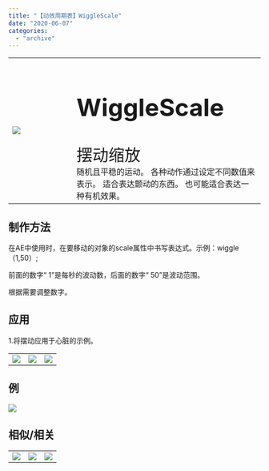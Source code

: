 ```yaml
---
title: "【动效周期表】WiggleScale"
date: "2020-06-07"
categories: 
  - "archive"
---
```


<table style="border-collapse: collapse; width: 100%;"><tbody class="table1"><tr><td style="width: 25.4125%;"><img src="https://mir.yuelili.com/user/AE/mg/foxcodex/WiggleScale.gif"></td><td style="width: 93.8898%;"><h2 style="font-size: 36pt;">WiggleScale</h2><div></div><span style="font-size: 24pt;">摆动缩放</span><div></div>随机且平稳的运动。 各种动作通过设定不同数值来表示。 适合表达颤动的东西。 也可能适合表达一种有机效果。</td></tr></tbody></table>

## 制作方法

在AE中使用时，在要移动的对象的scale属性中书写表达式。示例：wiggle（1,50）;

前面的数字“ 1”是每秒的波动数，后面的数字“ 50”是波动范围。

根据需要调整数字。

## 应用

1.将摆动应用于心脏的示例。

<table style="border-collapse: collapse;"><tbody class="table1"><tr><td><a href="https://yuelili.com/archive/wigglescale/"><img src="https://mir.yuelili.com/user/AE/mg/foxcodex/WiggleScale.gif"></a></td><td><img class="plus" src="https://mir.yuelili.com/user/AE/mg/foxcodex/tri.png"></td><td><img src="https://mir.yuelili.com/user/AE/mg/foxcodex/WiggleScale-Ex001.gif"></td></tr></tbody></table>

## 例

![](https://mir.yuelili.com/user/AE/mg/foxcodex/WiggleScale-Ex001.gif)

## 相似/相关

<table style="border-collapse: collapse;"><tbody class="table1"><tr><td><a href="https://yuelili.com/archive/scale/"><img src="https://mir.yuelili.com/user/AE/mg/foxcodex/Scale.gif"></a></td><td><a href="https://yuelili.com/archive/wigglemove/"><img src="https://mir.yuelili.com/user/AE/mg/foxcodex/WiggleMove.gif"></a></td><td><a href="https://yuelili.com/archive/wigglerotate/"><img src="https://mir.yuelili.com/user/AE/mg/foxcodex/WiggleRotate.gif"></a></td></tr></tbody></table>
